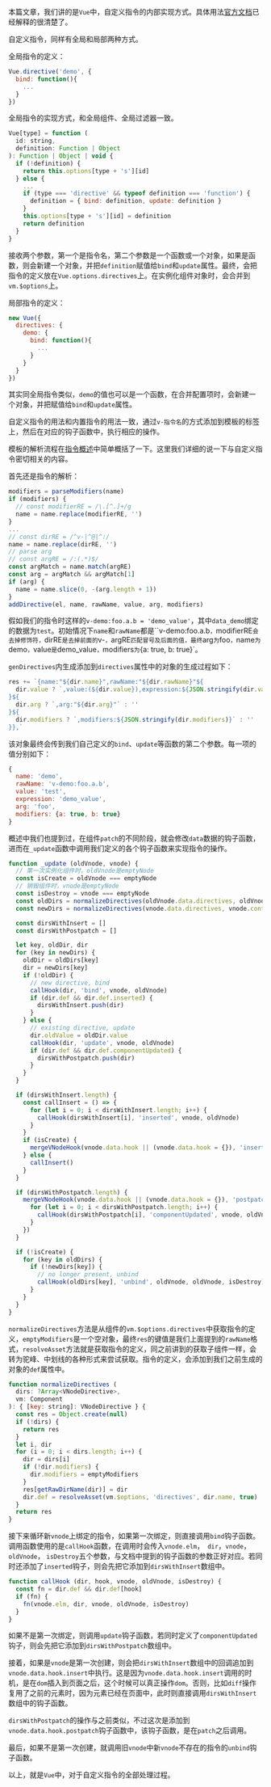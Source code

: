 本篇文章，我们讲的是`Vue`中，自定义指令的内部实现方式。具体用法[官方文档](https://cn.vuejs.org/v2/guide/custom-directive.html)已经解释的很清楚了。

自定义指令，同样有全局和局部两种方式。

全局指令的定义：

```JavaScript
Vue.directive('demo', {
  bind: function(){
    ...
  }
})
```
全局指令的实现方式，和全局组件、全局过滤器一致。

```JavaScript
Vue[type] = function (
  id: string,
  definition: Function | Object
): Function | Object | void {
  if (!definition) {
    return this.options[type + 's'][id]
  } else {
    ...
    if (type === 'directive' && typeof definition === 'function') {
      definition = { bind: definition, update: definition }
    }
    this.options[type + 's'][id] = definition
    return definition
  }
}
```

接收两个参数，第一个是指令名，第二个参数是一个函数或一个对象，如果是函数，则会新建一个对象，并把`definition`赋值给`bind`和`update`属性。最终，会把指令的定义放在`Vue.options.directives`上。在实例化组件对象时，会合并到`vm.$options`上。

局部指令的定义：

```JavaScript
new Vue({
  directives: {
    demo: {
      bind: function(){
    	...
  	  }
    }
  } 
})
```

其实同全局指令类似，`demo`的值也可以是一个函数，在合并配置项时，会新建一个对象，并把赋值给`bind`和`update`属性。

自定义指令的用法和内置指令的用法一致，通过`v-指令名`的方式添加到模板的标签上，然后在对应的钩子函数中，执行相应的操作。

模板的解析流程在[指令概述](directives概述.md)中简单概括了一下。这里我们详细的说一下与自定义指令密切相关的内容。

首先还是指令的解析：

```JavaScript
modifiers = parseModifiers(name)
if (modifiers) {
  // const modifierRE = /\.[^.]+/g
  name = name.replace(modifierRE, '')
}
...
// const dirRE = /^v-|^@|^:/
name = name.replace(dirRE, '')
// parse arg
// const argRE = /:(.*)$/
const argMatch = name.match(argRE)
const arg = argMatch && argMatch[1]
if (arg) {
  name = name.slice(0, -(arg.length + 1))
}
addDirective(el, name, rawName, value, arg, modifiers)
```

假如我们的指令时这样的`v-demo:foo.a.b = 'demo_value'`，其中`data_demo`绑定的数据为`test`。初始情况下`name`和`rawName`都是``v-demo:foo.a.b`，`modifierRE`会去掉修饰符，`dirRE`是去掉前面的`v-`，`argRE`匹配冒号及后面的值，最终`arg`为`foo`，`name`为`demo`，`value`是`demo_value`，`modifiers`为`{a: true, b: true}`。

`genDirectives`内生成添加到`directives`属性中的对象的生成过程如下：

```JavaScript
res += `{name:"${dir.name}",rawName:"${dir.rawName}"${
  dir.value ? `,value:(${dir.value}),expression:${JSON.stringify(dir.value)}` : ''
}${
  dir.arg ? `,arg:"${dir.arg}"` : ''
}${
  dir.modifiers ? `,modifiers:${JSON.stringify(dir.modifiers)}` : ''
}},`
```

该对象最终会传到我们自己定义的`bind`、`update`等函数的第二个参数。每一项的值分别如下：

```javascript
{
  name: 'demo',
  rawName: 'v-demo:foo.a.b',
  value: 'test',
  expression: 'demo_value',
  arg: 'foo',
  modifiers: {a: true, b: true}
}
```

概述中我们也提到过，在组件`patch`的不同阶段，就会修改`data`数据的钩子函数，进而在`_update`函数中调用我们定义的各个钩子函数来实现指令的操作。

```JavaScript
function _update (oldVnode, vnode) {
  // 第一次实例化组件时，oldVnode是emptyNode
  const isCreate = oldVnode === emptyNode
  // 销毁组件时，vnode是emptyNode
  const isDestroy = vnode === emptyNode
  const oldDirs = normalizeDirectives(oldVnode.data.directives, oldVnode.context)
  const newDirs = normalizeDirectives(vnode.data.directives, vnode.context)

  const dirsWithInsert = []
  const dirsWithPostpatch = []

  let key, oldDir, dir
  for (key in newDirs) {
    oldDir = oldDirs[key]
    dir = newDirs[key]
    if (!oldDir) {
      // new directive, bind
      callHook(dir, 'bind', vnode, oldVnode)
      if (dir.def && dir.def.inserted) {
        dirsWithInsert.push(dir)
      }
    } else {
      // existing directive, update
      dir.oldValue = oldDir.value
      callHook(dir, 'update', vnode, oldVnode)
      if (dir.def && dir.def.componentUpdated) {
        dirsWithPostpatch.push(dir)
      }
    }
  }

  if (dirsWithInsert.length) {
    const callInsert = () => {
      for (let i = 0; i < dirsWithInsert.length; i++) {
        callHook(dirsWithInsert[i], 'inserted', vnode, oldVnode)
      }
    }
    if (isCreate) {
      mergeVNodeHook(vnode.data.hook || (vnode.data.hook = {}), 'insert', callInsert)
    } else {
      callInsert()
    }
  }

  if (dirsWithPostpatch.length) {
    mergeVNodeHook(vnode.data.hook || (vnode.data.hook = {}), 'postpatch', () => {
      for (let i = 0; i < dirsWithPostpatch.length; i++) {
        callHook(dirsWithPostpatch[i], 'componentUpdated', vnode, oldVnode)
      }
    })
  }

  if (!isCreate) {
    for (key in oldDirs) {
      if (!newDirs[key]) {
        // no longer present, unbind
        callHook(oldDirs[key], 'unbind', oldVnode, oldVnode, isDestroy)
      }
    }
  }
}
```

`normalizeDirectives`方法是从组件的`vm.$options.directives`中获取指令的定义，`emptyModifiers`是一个空对象，最终`res`的键值是我们上面提到的`rawName`格式，`resolveAsset`方法就是获取指令的定义，同之前讲到的获取子组件一样，会转为驼峰、中划线的各种形式来尝试获取。指令的定义，会添加到我们之前生成的对象的`def`属性中。

```JavaScript
function normalizeDirectives (
  dirs: ?Array<VNodeDirective>,
  vm: Component
): { [key: string]: VNodeDirective } {
  const res = Object.create(null)
  if (!dirs) {
    return res
  }
  let i, dir
  for (i = 0; i < dirs.length; i++) {
    dir = dirs[i]
    if (!dir.modifiers) {
      dir.modifiers = emptyModifiers
    }
    res[getRawDirName(dir)] = dir
    dir.def = resolveAsset(vm.$options, 'directives', dir.name, true)
  }
  return res
}
```

接下来循环新`vnode`上绑定的指令，如果第一次绑定，则直接调用`bind`钩子函数。调用函数使用的是`callHook`函数，在调用时会传入`vnode.elm`，` dir`，`vnode`，`oldVnode`， `isDestroy`五个参数，与文档中提到的钩子函数的参数正好对应。若同时还添加了`inserted`钩子，则会先把它添加到`dirsWithInsert`数组中。

```JavaScript
function callHook (dir, hook, vnode, oldVnode, isDestroy) {
  const fn = dir.def && dir.def[hook]
  if (fn) {
    fn(vnode.elm, dir, vnode, oldVnode, isDestroy)
  }
}
```

如果不是第一次绑定，则调用`update`钩子函数，若同时定义了`componentUpdated`钩子，则会先把它添加到`dirsWithPostpatch`数组中。

接着，如果是`vnode`是第一次创建，则会把`dirsWithInsert`数组中的回调追加到`vnode.data.hook.insert`中执行。这是因为`vnode.data.hook.insert`调用的时机，是在`dom`插入到页面之后，这个时候可以真正操作`dom`。否则，比如`diff`操作复用了之前的元素时，因为元素已经在页面中，此时则直接调用`dirsWithInsert`数组中的钩子函数。

`dirsWithPostpatch`的操作与之前类似，不过这次是添加到`vnode.data.hook.postpatch`钩子函数中，该钩子函数，是在`patch`之后调用。

最后，如果不是第一次创建，就调用旧`vnode`中新`vnode`不存在的指令的`unbind`钩子函数。

以上，就是`Vue`中，对于自定义指令的全部处理过程。